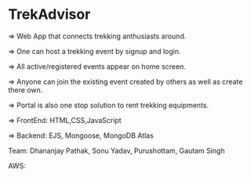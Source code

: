 TrekAdvisor
==================
=> Web App that connects trekking anthusiasts around.

=> One can host a trekking event by signup and login.

=> All active/registered events appear on home screen.

=> Anyone can join the existing event created by others as well as create there own.

=> Portal is also one stop solution to rent trekking equipments.


=> FrontEnd: HTML,CSS,JavaScript


=> Backend: EJS, Mongoose, MongoDB Atlas


Team: Dhananjay Pathak, Sonu Yadav, Purushottam, Gautam Singh

AWS: 
